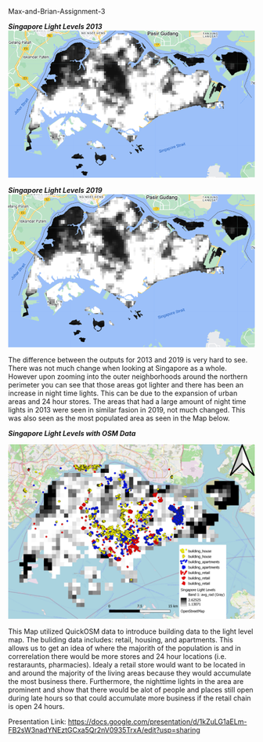 Max-and-Brian-Assignment-3

***Singapore Light Levels 2013***
![alt text](https://github.com/Brian-Karu/Max-and-Brian-Assignment-3/blob/main/2013.png)

***Singapore Light Levels 2019***
![alt text](https://github.com/Brian-Karu/Max-and-Brian-Assignment-3/blob/main/2019.png)

The difference between the outputs for 2013 and 2019 is very hard to see. There was not much change when looking at Singapore as a whole. However upon zooming into the outer neighborhoods around the northern perimeter you can see that those areas got lighter and there has been an increase in night time lights. This can be due to the expansion of urban areas and 24 hour stores. The areas that had a large amount of night time lights in 2013 were seen in similar fasion in 2019, not much changed. This was also seen as the most populated area as seen in the Map below.

***Singapore Light Levels with OSM Data***

![alt text](https://github.com/Brian-Karu/Max-and-Brian-Assignment-3/blob/main/Singapore%20Divided%20Layers%20wt%20OSM%20data.png)

This Map utilized QuickOSM data to introduce building data to the light level map. The buliding data includes: retail, housing, and apartments. This allows us to get an idea of where the majorith of the population is and in correrelation there would be more stores and 24 hour locations (i.e. restaraunts, pharmacies).
Idealy a retail store would want to be located in and around the majority of the living areas because they would accumulate the most business there. Furthermore, the nighttime lights in the area are prominent and show that there would be alot of people and places still open during late hours so that could accumulate more business if the retail chain is open 24 hours.

Presentation Link:
https://docs.google.com/presentation/d/1kZuLG1aELm-FB2sW3nadYNEztGCxa5Qr2nV0935TrxA/edit?usp=sharing
